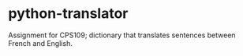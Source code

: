 # python-translator
Assignment for CPS109; dictionary that translates sentences between French and English.
